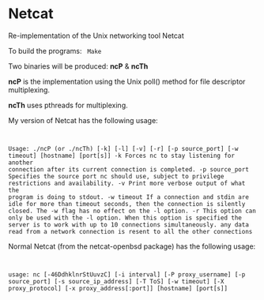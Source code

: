 Netcat
==============================================

Re-implementation of the Unix networking tool Netcat

To build the programs:
<code>
Make
</code>

Two binaries will be produced: **ncP** & **ncTh**

**ncP** is the implementation using the Unix poll() method for file descriptor multiplexing.

**ncTh** uses pthreads for multiplexing.

My version of Netcat has the following usage:
<code>

Usage: ./ncP (or ./ncTh) [-k] [-l] [-v] [-r]  [-p source_port] [-w timeout] [hostname] [port[s]]
     -k Forces nc to stay listening for another connection after its
        current connection is completed.
     -p source_port   Specifies the source port nc should use,
        subject to privilege restrictions and availability.
     -v Print more verbose output of what the program is doing to stdout.
     -w timeout  If a connection and stdin are idle for more than timeout
        seconds, then the connection is silently closed.  The -w flag has
        no effect on the -l option.
     -r This option can only be used with the -l option. When this option is
        specified the server is to work with up to 10 connections simultaneously.
        any data read from a network connection is resent to all the other connections
</code>

Normal Netcat (from the netcat-openbsd package) has the following usage:
<code>

usage: nc [-46DdhklnrStUuvzC] [-i interval] [-P proxy_username] [-p source_port]
          [-s source_ip_address] [-T ToS] [-w timeout] [-X proxy_protocol]
          [-x proxy_address[:port]] [hostname] [port[s]]
</code>


